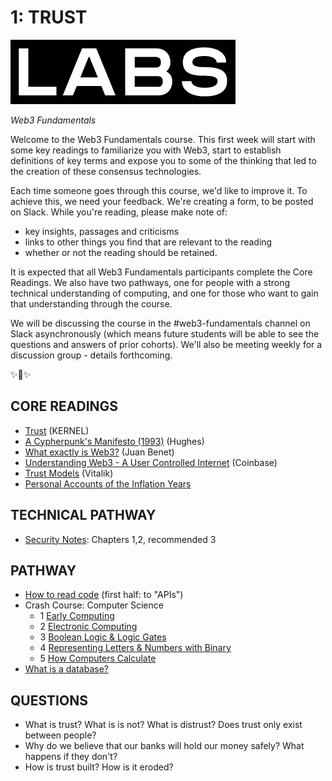 # 1: TRUST


![LABS](../resources/labs.png)

_Web3 Fundamentals_


Welcome to the Web3 Fundamentals course. This first week will start with some key readings to familiarize you with Web3, start to establish definitions of key terms and expose you to some of the thinking that led to the creation of these consensus technologies. 

Each time someone goes through this course, we'd like to improve it.  To achieve this, we need your feedback. We're creating a form, to be posted on Slack. While you're reading, please make note of:
- key insights, passages and criticisms
- links to other things you find that are relevant to the reading
- whether or not the reading should be retained.

It is expected that all Web3 Fundamentals participants complete the Core Readings. We also have two pathways, one for people with a strong technical understanding of computing, and one for those who want to gain that understanding through the course. 

We will be discussing the course in the #web3-fundamentals channel on Slack asynchronously (which means future students will be able to see the questions and answers of prior cohorts). We'll also be meeting weekly for a discussion group - details forthcoming.

✨🙏✨

## CORE READINGS

- [Trust](https://kernel.community/module-0/trust/) (KERNEL) 
- [A Cypherpunk's Manifesto (1993)](https://www.activism.net/cypherpunk/manifesto.html) (Hughes)
- [What exactly is Web3?](https://www.youtube.com/watch?v=l44z35vabvA) (Juan Benet)
- [Understanding Web3 - A User Controlled Internet](https://blog.coinbase.com/understanding-web-3-a-user-controlled-internet-a39c21cf83f3) (Coinbase)
- [Trust Models](https://vitalik.ca/general/2020/08/20/trust.html) (Vitalik)
- [Personal Accounts of the Inflation Years](https://www.facinghistory.org/weimar-republic-fragility-democracy/economics/personal-accounts-inflation-years-economics-1919-1924-inflation)

## TECHNICAL PATHWAY

- [Security Notes](../resources/ker-security-notes.pdf): Chapters 1,2, recommended 3

##  PATHWAY

- [How to read code](https://blog.usejournal.com/when-you-finish-reading-this-youll-know-how-to-code-721339942b51) (first half: to "APIs")
- Crash Course: Computer Science
    - 1 [Early Computing](https://www.youtube.com/watch?v=O5nskjZ_GoI)
    - 2 [Electronic Computing](https://www.youtube.com/watch?v=LN0ucKNX0hc)
    - 3 [Boolean Logic & Logic Gates](https://www.youtube.com/watch?v=gI-qXk7XojA)
    - 4 [Representing Letters & Numbers with Binary](https://www.youtube.com/watch?v=1GSjbWt0c9M)
    - 5 [How Computers Calculate](https://www.youtube.com/watch?v=1I5ZMmrOfnA)
- [What is a database?](https://www.youtube.com/watch?v=Tk1t3WKK-ZY)


## QUESTIONS

- What is trust? What is is not? What is distrust? Does trust only exist between people? 
- Why do we believe that our banks will hold our money safely? What happens if they don't? 
- How is trust built? How is it eroded? 

